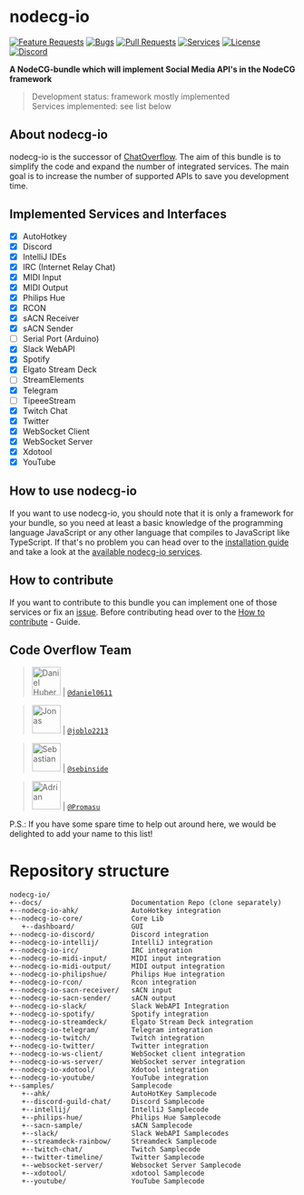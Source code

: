 # nodecg-io

[![Feature Requests](https://img.shields.io/github/issues/codeoverflow-org/nodecg-io/enhancement?label=Feature%20Requests&style=flat-square)](https://github.com/codeoverflow-org/nodecg-io/labels/enhancement)
[![Bugs](https://img.shields.io/github/issues/codeoverflow-org/nodecg-io/bug?label=Bugs&style=flat-square)](https://github.com/codeoverflow-org/nodecg-io/labels/bug)
[![Pull Requests](https://img.shields.io/github/issues-pr/codeoverflow-org/nodecg-io?label=Pull%20Requests&style=flat-square)](https://github.com/codeoverflow-org/nodecg-io/pulls)
[![Services](https://img.shields.io/static/v1?label=Services%20implemented&message=20&color=blue&style=flat-square)](https://nodecg.io/services/)
[![License](https://img.shields.io/github/license/codeoverflow-org/nodecg-io?label=License&style=flat-square)](https://github.com/codeoverflow-org/nodecg-io/blob/master/LICENSE)
[![Discord](https://img.shields.io/badge/discord-join-7289DA.svg?logo=discord&style=flat-square)](https://discord.gg/sX2Gjbs/)

**A NodeCG-bundle which will implement Social Media API's in the NodeCG framework**

> Development status: framework mostly implemented  
> Services implemented: see list below

## About nodecg-io

nodecg-io is the successor of [ChatOverflow](https://github.com/codeoverflow-org/chatoverflow). The aim of this bundle is to simplify the code and expand the number of integrated services. The main goal is to increase the number of supported APIs to save you development time.

## Implemented Services and Interfaces

-   [x] AutoHotkey
-   [x] Discord
-   [x] IntelliJ IDEs
-   [x] IRC (Internet Relay Chat)
-   [x] MIDI Input
-   [x] MIDI Output
-   [x] Philips Hue
-   [x] RCON
-   [x] sACN Receiver
-   [x] sACN Sender
-   [ ] Serial Port (Arduino)
-   [x] Slack WebAPI
-   [x] Spotify
-   [x] Elgato Stream Deck
-   [ ] StreamElements
-   [x] Telegram
-   [ ] TipeeeStream
-   [x] Twitch Chat
-   [x] Twitter
-   [x] WebSocket Client
-   [x] WebSocket Server
-   [x] Xdotool
-   [x] YouTube

## How to use nodecg-io

If you want to use nodecg-io, you should note that it is only a framework for your bundle, so you need at least a basic knowledge of the programming language JavaScript or any other language that compiles to JavaScript like TypeScript.
If that's no problem you can head over to the [installation guide](https://nodecg.io/getting_started/install/) and take a look at the [available nodecg-io services](https://nodecg.io/services/).

## How to contribute

If you want to contribute to this bundle you can implement one of those services or fix an [issue](https://github.com/codeoverflow-org/nodecg-io/issues). Before contributing head over to the [How to contribute](https://nodecg.io/contribute/contribute/) - Guide.

## Code Overflow Team

> <img src="https://avatars.githubusercontent.com/daniel0611"   height="50px" title="Daniel Huber"/> | [`@daniel0611`](https://github.com/daniel0611)

> <img src="https://avatars.githubusercontent.com/joblo2213"    height="50px" title="Jonas"/> | [`@joblo2213`](https://github.com/joblo2213)

> <img src="https://avatars.githubusercontent.com/sebinside"    height="50px" title="Sebastian"/> | [`@sebinside`](https://github.com/sebinside)

> <img src="https://avatars.githubusercontent.com/Promasu"    height="50px" title="Adrian"/> | [`@Promasu`](https://github.com/Promasu)

P.S.: If you have some spare time to help out around here, we would be delighted to add your name to this list!

# Repository structure

```
nodecg-io/
+--docs/                      Documentation Repo (clone separately)
+--nodecg-io-ahk/             AutoHotkey integration
+--nodecg-io-core/            Core Lib
   +--dashboard/              GUI
+--nodecg-io-discord/         Discord integration
+--nodecg-io-intellij/        IntelliJ integration
+--nodecg-io-irc/             IRC integration
+--nodecg-io-midi-input/      MIDI input integration
+--nodecg-io-midi-output/     MIDI output integration
+--nodecg-io-philipshue/      Philips Hue integration
+--nodecg-io-rcon/            Rcon integration
+--nodecg-io-sacn-receiver/   sACN input
+--nodecg-io-sacn-sender/     sACN output
+--nodecg-io-slack/           Slack WebAPI Integration
+--nodecg-io-spotify/         Spotify integration
+--nodecg-io-streamdeck/      Elgato Stream Deck integration
+--nodecg-io-telegram/        Telegram integration
+--nodecg-io-twitch/          Twitch integration
+--nodecg-io-twitter/         Twitter integration
+--nodecg-io-ws-client/       WebSocket client integration
+--nodecg-io-ws-server/       WebSocket server integration
+--nodecg-io-xdotool/         Xdotool integration
+--nodecg-io-youtube/         YouTube integration
+--samples/                   Samplecode
   +--ahk/                    AutoHotKey Samplecode
   +--discord-guild-chat/     Discord Samplecode
   +--intellij/               IntelliJ Samplecode
   +--philips-hue/            Philips Hue Samplecode
   +--sacn-sample/            sACN Samplecode
   +--slack/                  Slack WebAPI Samplecodes
   +--streamdeck-rainbow/     Streamdeck Samplecode
   +--twitch-chat/            Twitch Samplecode
   +--twitter-timeline/       Twitter Samplecode
   +--websocket-server/       Websocket Server Samplecode
   +--xdotool/                xdotool Samplecode
   +--youtube/                YouTube Samplecode
```
